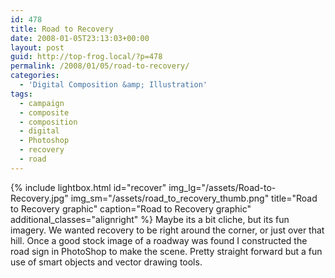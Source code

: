 ```yaml
---
id: 478
title: Road to Recovery
date: 2008-01-05T23:13:03+00:00
layout: post
guid: http://top-frog.local/?p=478
permalink: /2008/01/05/road-to-recovery/
categories:
  - 'Digital Composition &amp; Illustration'
tags:
  - campaign
  - composite
  - composition
  - digital
  - Photoshop
  - recovery
  - road
---
```


{% include lightbox.html 
  id="recover"
  img_lg="/assets/Road-to-Recovery.jpg"
  img_sm="/assets/road_to_recovery_thumb.png"
  title="Road to Recovery graphic"
  caption="Road to Recovery graphic"
  additional_classes="alignright"
%} Maybe its a bit cliche, but its fun imagery. We wanted recovery to be right around the corner, or just over that hill. Once a good stock image of a roadway was found I constructed the road sign in PhotoShop to make the scene. Pretty straight forward but a fun use of smart objects and vector drawing tools.